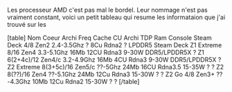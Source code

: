 
Les processeur AMD c'est pas mal le bordel. Leur nommage n'est pas vraiment constant, voici un petit tableau qui resume les informataion que j'ai trouvé sur les 

[table]
Nom	Coeur	Archi	Freq	Cache	CU	Archi	TDP	Ram	Console
Steam Deck	4/8	Zen2	2.4-3.5Ghz	?	8Cu	Rdna2	?	LPDDR5	Steam Deck
Z1 Extreme	8/16	Zen4	3.3-5.1Ghz	16Mb	12CU	Rdna3	9-30W	DDR5/LPDDR5X	?
Z1	6(2+4c)/12  Zen4/c	3.2-4.9Ghz	16Mb	4CU	Rdna3	9-30W	DDR5/LPDDR5X	?
Z2 Extreme	8(3+5c)/16	Zen5/c	??-5Ghz	24Mb	16CU	Rdna3.5	15-35W	?	?
Z2	8(??)/16	Zen4	??-5.1Ghz	24Mb	12Cu	Rdna3	15-30W	?	?
Z2 Go	4/8	Zen3+	??-4.3Ghz	10Mb	12Cu	Rdna2	15-30W	?	?
[/table]

